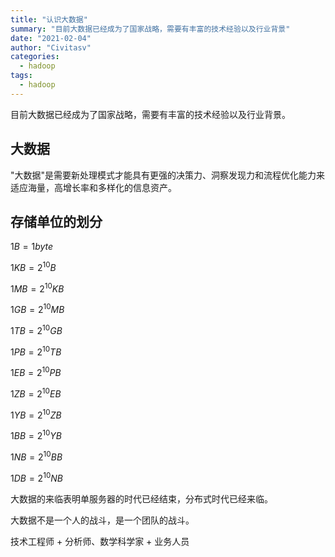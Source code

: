 ```yaml
---
title: "认识大数据"
summary: "目前大数据已经成为了国家战略，需要有丰富的技术经验以及行业背景"
date: "2021-02-04"
author: "Civitasv"
categories:
  - hadoop
tags:
  - hadoop
---
```


目前大数据已经成为了国家战略，需要有丰富的技术经验以及行业背景。

## 大数据

"大数据"是需要新处理模式才能具有更强的决策力、洞察发现力和流程优化能力来适应海量，高增长率和多样化的信息资产。

## 存储单位的划分

$1B = 1byte$

$1KB = 2^{10}B$

$1MB = 2^{10}KB$

$1GB = 2^{10}MB$

$1TB = 2^{10}GB$

$1PB = 2^{10}TB$

$1EB = 2^{10}PB$

$1ZB = 2^{10}EB$

$1YB = 2^{10}ZB$

$1BB = 2^{10}YB$

$1NB = 2^{10}BB$

$1DB = 2^{10}NB$

大数据的来临表明单服务器的时代已经结束，分布式时代已经来临。

大数据不是一个人的战斗，是一个团队的战斗。

技术工程师 + 分析师、数学科学家 + 业务人员

